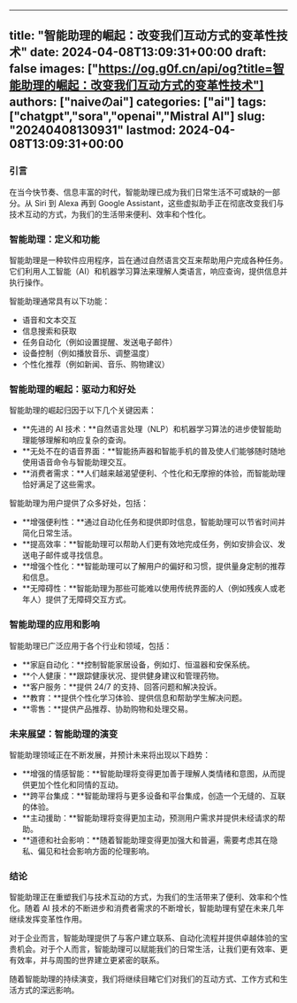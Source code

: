 
---
title: "智能助理的崛起：改变我们互动方式的变革性技术"
date: 2024-04-08T13:09:31+00:00
draft: false
images: ["https://og.g0f.cn/api/og?title=智能助理的崛起：改变我们互动方式的变革性技术"]
authors: ["naiveのai"]
categories: ["ai"]
tags: ["chatgpt","sora","openai","Mistral AI"]
slug: "20240408130931"
lastmod: 2024-04-08T13:09:31+00:00
---
### 引言

在当今快节奏、信息丰富的时代，智能助理已成为我们日常生活不可或缺的一部分。从 Siri 到 Alexa 再到 Google Assistant，这些虚拟助手正在彻底改变我们与技术互动的方式，为我们的生活带来便利、效率和个性化。

### 智能助理：定义和功能

智能助理是一种软件应用程序，旨在通过自然语言交互来帮助用户完成各种任务。它们利用人工智能（AI）和机器学习算法来理解人类语言，响应查询，提供信息并执行操作。

智能助理通常具有以下功能：

- 语音和文本交互
- 信息搜索和获取
- 任务自动化（例如设置提醒、发送电子邮件）
- 设备控制（例如播放音乐、调整温度）
- 个性化推荐（例如新闻、音乐、购物建议）

### 智能助理的崛起：驱动力和好处

智能助理的崛起归因于以下几个关键因素：

- **先进的 AI 技术：**自然语言处理（NLP）和机器学习算法的进步使智能助理能够理解和响应复杂的查询。
- **无处不在的语音界面：**智能扬声器和智能手机的普及使人们能够随时随地使用语音命令与智能助理交互。
- **消费者需求：**人们越来越渴望便利、个性化和无摩擦的体验，而智能助理恰好满足了这些需求。

智能助理为用户提供了众多好处，包括：

- **增强便利性：**通过自动化任务和提供即时信息，智能助理可以节省时间并简化日常生活。
- **提高效率：**智能助理可以帮助人们更有效地完成任务，例如安排会议、发送电子邮件或寻找信息。
- **增强个性化：**智能助理可以了解用户的偏好和习惯，提供量身定制的推荐和信息。
- **无障碍性：**智能助理为那些可能难以使用传统界面的人（例如残疾人或老年人）提供了无障碍交互方式。

### 智能助理的应用和影响

智能助理已广泛应用于各个行业和领域，包括：

- **家庭自动化：**控制智能家居设备，例如灯、恒温器和安保系统。
- **个人健康：**跟踪健康状况、提供健身建议和管理药物。
- **客户服务：**提供 24/7 的支持、回答问题和解决投诉。
- **教育：**提供个性化学习体验、提供信息和帮助学生解决问题。
- **零售：**提供产品推荐、协助购物和处理交易。

### 未来展望：智能助理的演变

智能助理领域正在不断发展，并预计未来将出现以下趋势：

- **增强的情感智能：**智能助理将变得更加善于理解人类情绪和意图，从而提供更加个性化和同情的互动。
- **跨平台集成：**智能助理将与更多设备和平台集成，创造一个无缝的、互联的体验。
- **主动援助：**智能助理将变得更加主动，预测用户需求并提供未经请求的帮助。
- **道德和社会影响：**随着智能助理变得更加强大和普遍，需要考虑其在隐私、偏见和社会影响方面的伦理影响。

### 结论

智能助理正在重塑我们与技术互动的方式，为我们的生活带来了便利、效率和个性化。随着 AI 技术的不断进步和消费者需求的不断增长，智能助理有望在未来几年继续发挥变革性作用。

对于企业而言，智能助理提供了与客户建立联系、自动化流程并提供卓越体验的宝贵机会。对于个人而言，智能助理可以赋能我们的日常生活，让我们更有效率、更有效率，并与周围的世界建立更紧密的联系。

随着智能助理的持续演变，我们将继续目睹它们对我们的互动方式、工作方式和生活方式的深远影响。